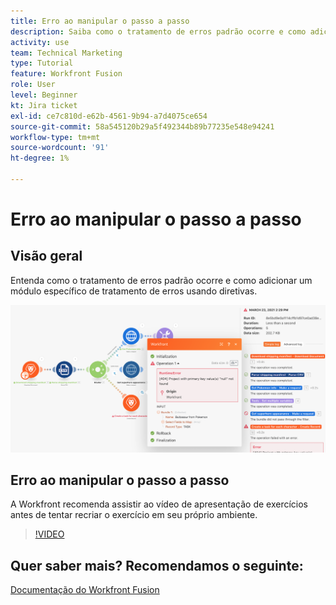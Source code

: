 ```yaml
---
title: Erro ao manipular o passo a passo
description: Saiba como o tratamento de erros padrão ocorre e como adicionar um módulo específico de tratamento de erros usando diretivas em [!DNL Adobe Workfront Fusion].
activity: use
team: Technical Marketing
type: Tutorial
feature: Workfront Fusion
role: User
level: Beginner
kt: Jira ticket
exl-id: ce7c810d-e62b-4561-9b94-a7d4075ce654
source-git-commit: 58a545120b29a5f492344b89b77235e548e94241
workflow-type: tm+mt
source-wordcount: '91'
ht-degree: 1%

---
```


# Erro ao manipular o passo a passo

## Visão geral

Entenda como o tratamento de erros padrão ocorre e como adicionar um módulo específico de tratamento de erros usando diretivas.

![Uma imagem de um cenário com tratamento de erros](assets/troubleshooting-and-error-handling-7.png)

## Erro ao manipular o passo a passo

A Workfront recomenda assistir ao vídeo de apresentação de exercícios antes de tentar recriar o exercício em seu próprio ambiente.

>[!VIDEO](https://video.tv.adobe.com/v/335306/?quality=12)

## Quer saber mais? Recomendamos o seguinte:

[Documentação do Workfront Fusion](https://experienceleague.adobe.com/docs/workfront/using/adobe-workfront-fusion/workfront-fusion-2.html?lang=en)
